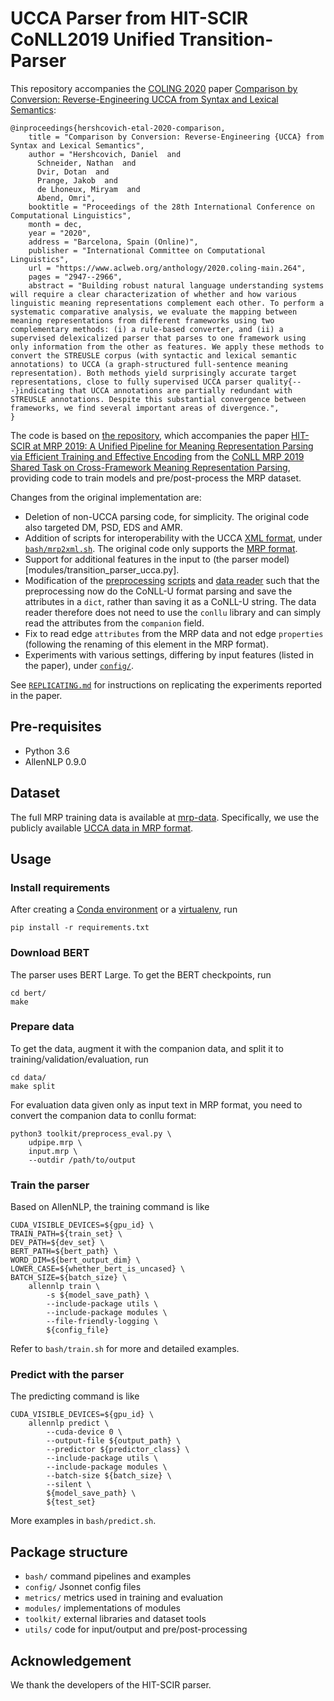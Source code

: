 # UCCA Parser from HIT-SCIR CoNLL2019 Unified Transition-Parser

This repository accompanies the [COLING 2020](https://coling2020.org/) paper [Comparison by Conversion: Reverse-Engineering UCCA from Syntax and Lexical Semantics](https://www.aclweb.org/anthology/2020.coling-main.264.pdf):

```
@inproceedings{hershcovich-etal-2020-comparison,
    title = "Comparison by Conversion: Reverse-Engineering {UCCA} from Syntax and Lexical Semantics",
    author = "Hershcovich, Daniel  and
      Schneider, Nathan  and
      Dvir, Dotan  and
      Prange, Jakob  and
      de Lhoneux, Miryam  and
      Abend, Omri",
    booktitle = "Proceedings of the 28th International Conference on Computational Linguistics",
    month = dec,
    year = "2020",
    address = "Barcelona, Spain (Online)",
    publisher = "International Committee on Computational Linguistics",
    url = "https://www.aclweb.org/anthology/2020.coling-main.264",
    pages = "2947--2966",
    abstract = "Building robust natural language understanding systems will require a clear characterization of whether and how various linguistic meaning representations complement each other. To perform a systematic comparative analysis, we evaluate the mapping between meaning representations from different frameworks using two complementary methods: (i) a rule-based converter, and (ii) a supervised delexicalized parser that parses to one framework using only information from the other as features. We apply these methods to convert the STREUSLE corpus (with syntactic and lexical semantic annotations) to UCCA (a graph-structured full-sentence meaning representation). Both methods yield surprisingly accurate target representations, close to fully supervised UCCA parser quality{---}indicating that UCCA annotations are partially redundant with STREUSLE annotations. Despite this substantial convergence between frameworks, we find several important areas of divergence.",
}
```

The code is based on [the repository](https://github.com/DreamerDeo/HIT-SCIR-CoNLL2019), which accompanies the paper
[HIT-SCIR at MRP 2019: A Unified Pipeline for Meaning Representation Parsing via Efficient Training and Effective Encoding](https://www.aclweb.org/anthology/K19-2007.pdf) from the [CoNLL MRP 2019 Shared Task on Cross-Framework Meaning Representation Parsing](http://mrp.nlpl.eu/2019/),
providing code to train models and pre/post-process the MRP dataset.

Changes from the original implementation are:
* Deletion of non-UCCA parsing code, for simplicity. The original code also targeted DM, PSD, EDS and AMR.
* Addition of scripts for interoperability with the UCCA [XML format](https://github.com/UniversalConceptualCognitiveAnnotation/docs/blob/master/FORMAT.md), under [`bash/mrp2xml.sh`](bash/mrp2xml.sh). The original code only supports the [MRP format](http://mrp.nlpl.eu/2019/index.php?page=4).
* Support for additional features in the input to (the parser model)[modules/transition_parser_ucca.py].
* Modification of the [preprocessing](toolkit/augment_data_conllu.py) [scripts](toolkit/augment_data_conllulex.py ) and [data reader](utils/transition_ucca_reader.py) such that the preprocessing now do the CoNLL-U format parsing and save the attributes in a `dict`, rather than saving it as a CoNLL-U string. The data reader therefore does not need to use the `conllu` library and can simply read the attributes from the `companion` field.
* Fix to read edge `attributes` from the MRP data and not edge `properties` (following the renaming of this element in the MRP format).
* Experiments with various settings, differing by input features (listed in the paper), under [`config/`](config).

See [`REPLICATING.md`](REPLICATING.md) for instructions on replicating the experiments reported in the paper.

## Pre-requisites

- Python 3.6
- AllenNLP 0.9.0

## Dataset

The full MRP training data is available at [mrp-data].
Specifically, we use the publicly available [UCCA data in MRP format](http://svn.nlpl.eu/mrp/2019/public/ucca.tgz?p=28375).

## Usage

### Install requirements

After creating a [Conda environment](https://docs.conda.io/en/latest/miniconda.html)
or a [virtualenv](https://virtualenv.pypa.io/en/latest/), run

    pip install -r requirements.txt
    
### Download BERT

The parser uses BERT Large.
To get the BERT checkpoints, run

    cd bert/
    make

### Prepare data

To get the data, augment it with the companion data, and split it to training/validation/evaluation, run

    cd data/
    make split

For evaluation data given only as input text in MRP format, you need to convert the companion data to conllu format:

```shell script
python3 toolkit/preprocess_eval.py \
    udpipe.mrp \
    input.mrp \
    --outdir /path/to/output
```

### Train the parser

Based on AllenNLP, the training command is like

```shell script
CUDA_VISIBLE_DEVICES=${gpu_id} \
TRAIN_PATH=${train_set} \
DEV_PATH=${dev_set} \
BERT_PATH=${bert_path} \
WORD_DIM=${bert_output_dim} \
LOWER_CASE=${whether_bert_is_uncased} \
BATCH_SIZE=${batch_size} \
    allennlp train \
        -s ${model_save_path} \
        --include-package utils \
        --include-package modules \
        --file-friendly-logging \
        ${config_file}
```

Refer to `bash/train.sh` for more and detailed examples.

### Predict with the parser

The predicting command is like

```shell script
CUDA_VISIBLE_DEVICES=${gpu_id} \
    allennlp predict \
        --cuda-device 0 \
        --output-file ${output_path} \
        --predictor ${predictor_class} \
        --include-package utils \
        --include-package modules \
        --batch-size ${batch_size} \
        --silent \
        ${model_save_path} \
        ${test_set}
```

More examples in `bash/predict.sh`.

## Package structure

* `bash/` command pipelines and examples
* `config/` Jsonnet config files
* `metrics/` metrics used in training and evaluation
* `modules/` implementations of modules
* `toolkit/` external libraries and dataset tools
* `utils/` code for input/output and pre/post-processing

## Acknowledgement

We thank the developers of the HIT-SCIR parser.

[mrp-data]: http://mrp.nlpl.eu/index.php?page=4#training "mrp-data"
[mrp-sample-data]: http://svn.nlpl.eu/mrp/2019/public/sample.tgz "mrp-sample-data"
[google-drive]: https://drive.google.com/open?id=1SbtqPdNYZWY9m2cDo58tNuzCFtKUMSj1 "google-drive"
